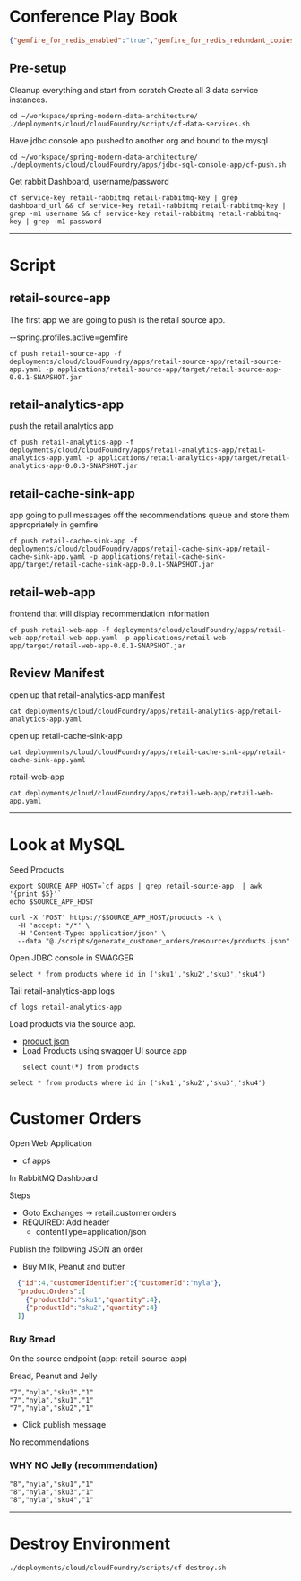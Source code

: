 # Conference Play Book


```json
{"gemfire_for_redis_enabled":"true","gemfire_for_redis_redundant_copies":2,"gemfire_for_redis_region_name": "GF_REDIS"}
```

## Pre-setup 

Cleanup everything and start from scratch
Create all 3 data service instances.

```shell
cd ~/workspace/spring-modern-data-architecture/
./deployments/cloud/cloudFoundry/scripts/cf-data-services.sh
```

Have jdbc console app pushed to another org and bound to the mysql

```shell
cd ~/workspace/spring-modern-data-architecture/
./deployments/cloud/cloudFoundry/apps/jdbc-sql-console-app/cf-push.sh
```

Get rabbit Dashboard, username/password

```shell
cf service-key retail-rabbitmq retail-rabbitmq-key | grep dashboard_url && cf service-key retail-rabbitmq retail-rabbitmq-key | grep -m1 username && cf service-key retail-rabbitmq retail-rabbitmq-key | grep -m1 password
```

----------------------------------------
# Script

## retail-source-app

The first app we are going to push is the retail source app.

--spring.profiles.active=gemfire

```shell
cf push retail-source-app -f deployments/cloud/cloudFoundry/apps/retail-source-app/retail-source-app.yaml -p applications/retail-source-app/target/retail-source-app-0.0.1-SNAPSHOT.jar
```


## retail-analytics-app

push the retail analytics app

```shell
cf push retail-analytics-app -f deployments/cloud/cloudFoundry/apps/retail-analytics-app/retail-analytics-app.yaml -p applications/retail-analytics-app/target/retail-analytics-app-0.0.3-SNAPSHOT.jar
```



## retail-cache-sink-app

app going to pull messages off the recommendations queue and store them appropriately in gemfire

```shell
cf push retail-cache-sink-app -f deployments/cloud/cloudFoundry/apps/retail-cache-sink-app/retail-cache-sink-app.yaml -p applications/retail-cache-sink-app/target/retail-cache-sink-app-0.0.1-SNAPSHOT.jar
```



## retail-web-app

frontend that will display recommendation information

```shell
cf push retail-web-app -f deployments/cloud/cloudFoundry/apps/retail-web-app/retail-web-app.yaml -p applications/retail-web-app/target/retail-web-app-0.0.1-SNAPSHOT.jar
```

## Review Manifest

open up that retail-analytics-app manifest
```shell
cat deployments/cloud/cloudFoundry/apps/retail-analytics-app/retail-analytics-app.yaml
```

open up retail-cache-sink-app

```shell
cat deployments/cloud/cloudFoundry/apps/retail-cache-sink-app/retail-cache-sink-app.yaml
```
retail-web-app

```shell
cat deployments/cloud/cloudFoundry/apps/retail-web-app/retail-web-app.yaml 
```

--------------------------------
# Look at MySQL

Seed Products

```shell
export SOURCE_APP_HOST=`cf apps | grep retail-source-app  | awk  '{print $5}'`
echo $SOURCE_APP_HOST
```

```shell
curl -X 'POST' https://$SOURCE_APP_HOST/products -k \
  -H 'accept: */*' \
  -H 'Content-Type: application/json' \
  --data "@./scripts/generate_customer_orders/resources/products.json" 
```

Open JDBC console in SWAGGER

```roomsql
select * from products where id in ('sku1','sku2','sku3','sku4')
```

Tail retail-analytics-app logs

```shell
cf logs retail-analytics-app
```

Load products via the source app.

- [product json](https://raw.githubusercontent.com/Tanzu-Solutions-Engineering/spring-modern-data-architecture/main/scripts/generate_customer_orders/resources/products_full.json)
- Load Products using swagger UI source app
  ```roomsql
  select count(*) from products
  ```
  
```roomsql
select * from products where id in ('sku1','sku2','sku3','sku4')
```


# Customer Orders



Open Web Application

- cf apps



In RabbitMQ Dashboard

Steps

- Goto Exchanges -> retail.customer.orders
- REQUIRED: Add header
  - contentType=application/json

Publish the following JSON an order

- Buy Milk, Peanut and butter

```json
  {"id":4,"customerIdentifier":{"customerId":"nyla"},
  "productOrders":[
    {"productId":"sku1","quantity":4},
    {"productId":"sku2","quantity":4}
  ]}
```


### Buy Bread

On the source endpoint (app: retail-source-app)


Bread, Peanut and Jelly

```csv
"7","nyla","sku3","1"
"7","nyla","sku1","1"
"7","nyla","sku2","1"
```

- Click publish message

No recommendations

### WHY NO Jelly (recommendation)

```csv
"8","nyla","sku1","1"
"8","nyla","sku3","1"
"8","nyla","sku4","1"
```


--------------

# Destroy Environment

```shell
./deployments/cloud/cloudFoundry/scripts/cf-destroy.sh
```
